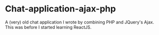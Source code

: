# Chat-application-ajax-php
A (very) old chat application I wrote by combining PHP and JQuery's Ajax. This was before I started learning ReactJS.
